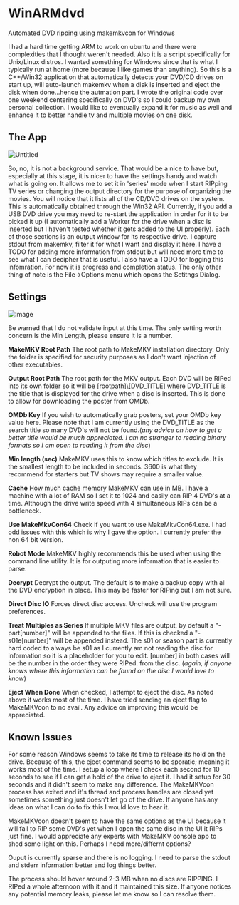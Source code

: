 # WinARMdvd
 Automated DVD ripping using makemkvcon for Windows
 
 I had a hard time getting ARM to work on ubuntu and there were complexities that I thought weren't needed.  Also it is a script specifically for Unix/Linux distros.  I wanted something for Windows since that is what I typically run at home (more because I like games than anything).  So this is a C++/Win32 application that automatically detects your DVD/CD drives on start up, will auto-launch makemkv when a disk is inserted and eject the disk when done...hence the autmation part.  I wrote the original code over one weekend centering specifically on DVD's so I could backup my own personal collection.  I would like to eventually expand it for music as well and enhance it to better handle tv and multiple movies on one disk.
 
 ## The App
 
 ![Untitled](https://user-images.githubusercontent.com/47608301/127780405-957022af-6ad3-4b93-b15d-b0890e594859.jpg)

So, no, it is not a background service.  That would be a nice to have but, especially at this stage, it is nicer to have the settings handy and watch what is going on.  It allows me to set it in 'series' mode when I start RIPping TV series or changing the output directory for the purpose of organizing the movies.  You will notice that it lists all of the CD/DVD drives on the system.  This is automatically obtained through the Win32 API.  Currently, if you add a USB DVD drive you may need to re-start the application in order for it to be picked it up (I automatically add a Worker for the drive when a disc is inserted but I haven't tested whether it gets added to the UI properly).  Each of those sections is an output window for its respective drive. I capture stdout from makemkv, filter it for what I want and display it here.  I have a TODO for adding more information from stdout but will need more time to see what I can decipher that is useful.  I also have a TODO for logging this infomration.  For now it is progress and completion status.  The only other thing of note is the File->Options menu which opens the Setitngs Dialog.
 
 ## Settings
![image](https://user-images.githubusercontent.com/47608301/127779308-ddf513f3-f396-4003-8253-7f18936cbf46.png)

Be warned that I do not validate input at this time.  The only setting worth concern is the Min Length, please ensure it is a number.

**MakeMKV Root Path**
The root path to MakeMKV installation directory.  Only the folder is specified for security purposes as I don't want injection of other executables.

**Output Root Path**
The root path for the MKV output.  Each DVD will be RIPed into its own folder so it will be [rootpath]\\[DVD_TITLE] where DVD_TITLE is the title that is displayed for the drive when a disc is inserted.  This is done to allow for downloading the poster from OMDb.

**OMDb Key**
If you wish to automatically grab posters, set your OMDb key value here.  Please note that I am currently using the DVD_TITLE as the search title so many DVD's will not be found.(*any advice on how to get a better title would be much appreciated.  I am no stranger to reading binary formats so I am open to reading it from the disc*)

**Min length (sec)**
MakeMKV uses this to know which titles to exclude.  It is the smallest length to be included in seconds.  3600 is what they recommend for starters but TV shows may require a smaller value.

**Cache**
How much cache memory MakeMKV can use in MB.  I have a machine with a lot of RAM so I set it to 1024 and easily can RIP 4 DVD's at a time.  Although the drive write speed with 4 simultaneous RIPs can be a bottleneck.

**Use MakeMkvCon64**
Check if you want to use MakeMkvCon64.exe.  I had odd issues with this which is why I gave the option.  I currently prefer the non 64 bit version.

**Robot Mode**
MakeMKV highly recommends this be used when using the command line utility.  It is for outputing more information that is easier to parse.

**Decrypt**
Decrypt the output.  The default is to make a backup copy with all the DVD encryption in place.  This may be faster for RIPing but I am not sure.

**Direct Disc IO**
Forces direct disc access.  Uncheck will use the program preferences.

**Treat Multiples as Series**
If multiple MKV files are output, by default a "- part[number]" will be appended to the files.  If this is checked a "- s01e[number]" will be appended instead. The s01 or season part is currently hard coded to always be s01 as I currently am not reading the disc for information so it is a placeholder for you to edit.  [number] in both cases will be the number in the order they were RIPed. from the disc. (*again, if anyone knows where this information can be found on the disc I would love to know*)

**Eject When Done**
When checked, I attempt to eject the disc.  As noted above it works most of the time.  I have tried sending an eject flag to MakeMKVcon to no avail.  Any advice on improving this would be appreciated.

## Known Issues
For some reason Windows seems to take its time to release its hold on the drive.  Because of this, the eject command seems to be sporatic; meaning it works most of the time.  I setup a loop where I check each second for 10 seconds to see if I can get a hold of the drive to eject it.  I had it setup for 30 seconds and it didn't seem to make any difference.  The MakeMKVcon process has exited and it's thread and process handles are closed yet sometimes something just doesn't let go of the drive.  If anyone has any ideas on what I can do to fix this I would love to hear it.

MakeMKVcon doesn't seem to have the same options as the UI because it will fail to RIP some DVD's yet when I open the same disc in the UI it RIPs just fine.  I would appreciate any experts with MakeMKV console app to shed some light on this.  Perhaps I need more/differnt options?

Ouput is currently sparse and there is no logging.  I need to parse the stdout and stderr information better and log things better.

The process should hover around 2-3 MB when no discs are RIPPING.  I RIPed a whole afternoon with it and it maintained this size.  If anyone notices any potential memory leaks, please let me know so I can resolve them.
